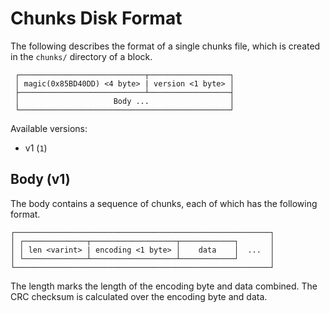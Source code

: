 # Chunks Disk Format

The following describes the format of a single chunks file, which is created in the `chunks/` directory of a block.

```
 ┌────────────────────────────┬──────────────────┐
 │ magic(0x85BD40DD) <4 byte> | version <1 byte> │
 ├────────────────────────────┴──────────────────┤
 │                     Body ...                  │
 └───────────────────────────────────────────────┘
```

Available versions:
* v1 (`1`)

## Body (v1)

The body contains a sequence of chunks, each of which has the following format.

```
┌─────────────────────────────────────────────────────────┐
│ ┌──────────────┬───────────────────┬────────────┐       │
│ │ len <varint> | encoding <1 byte> │    data    │  ...  │
│ └──────────────┴───────────────────┴────────────┘       │
└─────────────────────────────────────────────────────────┘
```

The length marks the length of the encoding byte and data combined.
The CRC checksum is calculated over the encoding byte and data.